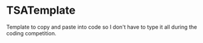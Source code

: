 # TSATemplate
Template to copy and paste into code so I don't have to type it all during the coding competition. 
